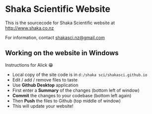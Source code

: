 # Shaka Scientific Website

This is the sourcecode for Shaka Scientific website at http://www.shaka.co.nz

For information, contact [shakasci.nz@gmail.com](mailto:shakasci.nz@gmail.com)

## Working on the website in Windows

Instructions for Alick :grin:

- Local copy of the site code is in `d:/shaka sci/shakasci.github.io`
- Edit / add / remove files to taste
- Use **Github Desktop** application
 - First enter a **Summary** of the changes (bottom left of window)
 - **Commit** the changes to your codebase (bottom left again)
 - Then **Push** the files to Github (top middle of window)
- This will update your website!
